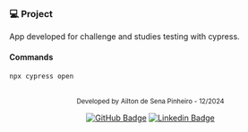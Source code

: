 ### 💻 Project
App developed for challenge and studies testing with cypress.

#### Commands
```
npx cypress open
```

<br />
<div align="center">
  <small>Developed by Ailton de Sena Pinheiro - 12/2024</small>

  [![GitHub Badge](https://img.shields.io/badge/Ailton_Sena-000?style=for-the-badge&logo=github&logoColor=white&link=https://www.linkedin.com/in/ailtonsenap)](https://github.com/Sena32/)
    [![Linkedin Badge](https://img.shields.io/badge/Ailton_Sena-000?style=for-the-badge&logo=linkedin&logoColor=white&link=https://www.linkedin.com/in/ailtonsenap)](https://www.linkedin.com/in/ailtonsenap/) 
</div>
